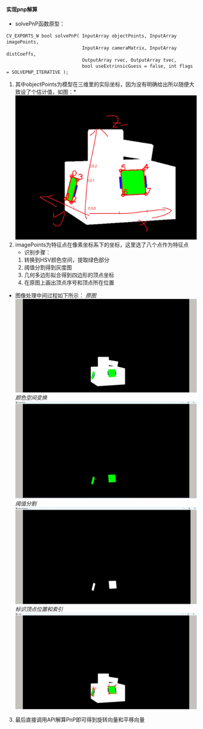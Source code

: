 #### 实现pnp解算
* solvePnP函数原型：
```
CV_EXPORTS_W bool solvePnP( InputArray objectPoints, InputArray imagePoints,
                            InputArray cameraMatrix, InputArray distCoeffs,
                            OutputArray rvec, OutputArray tvec,
                            bool useExtrinsicGuess = false, int flags = SOLVEPNP_ITERATIVE );
```
1. 其中objectPoints为模型在三维里的实际坐标，因为没有明确给出所以随便大致设了个估计值，如图：*
![Alt text](images/README/image-6.png)
2. imagePoints为特征点在像素坐标系下的坐标，这里选了八个点作为特征点
    * 识别步骤：
    1. 转换到HSV颜色空间，提取绿色部分
    2. 阈值分割得到灰度图
    3. 几何多边形拟合得到四边形的顶点坐标
    4. 在原图上画出顶点序号和顶点所在位置
* 图像处理中间过程如下所示：
*原图*
![Alt text](images/README/image-7.png)
*颜色空间变换*
![Alt text](images/README/image-8.png)
*阈值分割*
![Alt text](images/README/image-9.png)
*标识顶点位置和索引*
![Alt text](images/README/image-10.png)
3. 最后直接调用API解算PnP即可得到旋转向量和平移向量